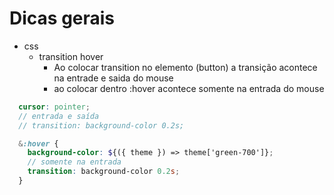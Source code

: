 # Dicas gerais
- css
  - transition hover
    - Ao colocar transition no elemento (button) a transição acontece na entrade e saida do mouse
    - ao colocar dentro :hover acontece somente na entrada do mouse
```scss
  cursor: pointer;
  // entrada e saída
  // transition: background-color 0.2s;

  &:hover {
    background-color: ${({ theme }) => theme['green-700']};
    // somente na entrada
    transition: background-color 0.2s;
  }
```
